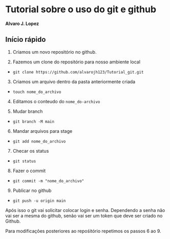 # Tutorial sobre o uso do git e github 

**Alvaro J. Lopez**


## Início rápido

1. Criamos um novo repositório no github.

2. Fazemos um clone do repositório para nosso ambiente local

* `git clone https://github.com/alvarojh123/Tutorial_git.git`

3. Criamos um arquivo dentro da pasta anteriormente criada

* `touch nome_do_archivo`

4. Editamos o conteudo do `nome_do-archivo`

5. Mudar branch

* `git branch -M main`

6. Mandar arquivos para stage

* `git add nome_do_archivo`

7. Checar os status

* `git status`

8. Fazer o commit

* `git commit -m "nome_do_archivo"`

9. Publicar no github

* `git push -u origin main`

Após isso o git vai solicitar colocar login e senha. Dependendo a senha não vai ser a mesma do github, senão vai ser um token que deve ser criado no Github.

Para modificações posteriores ao repośitório repetimos os passos 6 ao 9.




